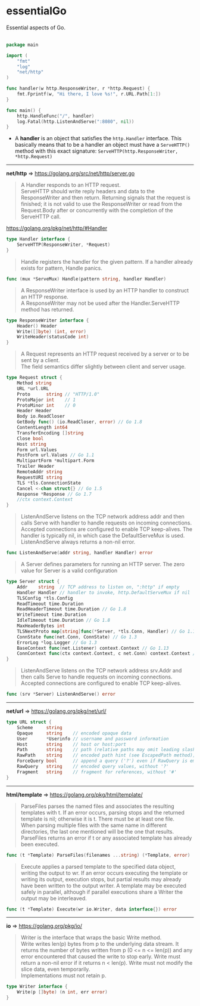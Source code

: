 # essentialGo
Essential aspects of Go.<br><br>

```go
package main

import (
    "fmt"
    "log"
    "net/http"
)

func handler(w http.ResponseWriter, r *http.Request) {
    fmt.Fprintf(w, "Hi there, I love %s!", r.URL.Path[1:])
}

func main() {
    http.HandleFunc("/", handler)
    log.Fatal(http.ListenAndServe(":8080", nil))
}
```
* A **handler** is an object that satisfies the `http.Handler` interface. This basically means that to be a handler an object must have a `ServeHTTP()` method with this exact signature: `ServeHTTP(http.ResponseWriter, *http.Request)`

<hr>

**net/http** => https://golang.org/src/net/http/server.go

> A Handler responds to an HTTP request.<br>
> ServeHTTP should write reply headers and data to the ResponseWriter and then return.
> Returning signals that the request is finished; it is not valid to use the ResponseWriter 
> or read from the Request.Body after or concurrently with the completion of the ServeHTTP call.

https://golang.org/pkg/net/http/#Handler

```go
type Handler interface {
	ServeHTTP(ResponseWriter, *Request)
}
```

> Handle registers the handler for the given pattern. If a handler already exists for pattern, Handle panics. 

```go
func (mux *ServeMux) Handle(pattern string, handler Handler)
```

> A ResponseWriter interface is used by an HTTP handler to construct an HTTP response.<br>
> A ResponseWriter may not be used after the Handler.ServeHTTP method has returned.

```go
type ResponseWriter interface {
    Header() Header
    Write([]byte) (int, error)
    WriteHeader(statusCode int)
}
```

> A Request represents an HTTP request received by a server or to be sent by a client.<br>
> The field semantics differ slightly between client and server usage.
```go
type Request struct {
    Method string
    URL *url.URL
    Proto      string // "HTTP/1.0"
    ProtoMajor int    // 1
    ProtoMinor int    // 0
    Header Header
    Body io.ReadCloser
    GetBody func() (io.ReadCloser, error) // Go 1.8
    ContentLength int64
    TransferEncoding []string
    Close bool
    Host string
    Form url.Values
    PostForm url.Values // Go 1.1
    MultipartForm *multipart.Form
    Trailer Header
    RemoteAddr string
    RequestURI string
    TLS *tls.ConnectionState
    Cancel <-chan struct{} // Go 1.5
    Response *Response // Go 1.7
    //ctx context.Context
}
```

> ListenAndServe listens on the TCP network address addr and then calls Serve with handler to handle requests on incoming connections.
> Accepted connections are configured to enable TCP keep-alives.
> The handler is typically nil, in which case the DefaultServeMux is used.
> ListenAndServe always returns a non-nil error.
```go
func ListenAndServe(addr string, handler Handler) error
```

> A Server defines parameters for running an HTTP server. The zero value for Server is a valid configuration

```go
type Server struct {
    Addr    string  // TCP address to listen on, ":http" if empty
    Handler Handler // handler to invoke, http.DefaultServeMux if nil
    TLSConfig *tls.Config
    ReadTimeout time.Duration
    ReadHeaderTimeout time.Duration // Go 1.8
    WriteTimeout time.Duration
    IdleTimeout time.Duration // Go 1.8
    MaxHeaderBytes int
    TLSNextProto map[string]func(*Server, *tls.Conn, Handler) // Go 1.1
    ConnState func(net.Conn, ConnState) // Go 1.3
    ErrorLog *log.Logger // Go 1.3
    BaseContext func(net.Listener) context.Context // Go 1.13
    ConnContext func(ctx context.Context, c net.Conn) context.Context // Go 1.13
}
```

> ListenAndServe listens on the TCP network address srv.Addr and then calls Serve to handle requests on incoming connections. Accepted connections are configured to enable TCP keep-alives. 
```go
func (srv *Server) ListenAndServe() error
```

<hr>

**net/url** => https://golang.org/pkg/net/url/

```go
type URL struct {
    Scheme     string
    Opaque     string    // encoded opaque data
    User       *Userinfo // username and password information
    Host       string    // host or host:port
    Path       string    // path (relative paths may omit leading slash)
    RawPath    string    // encoded path hint (see EscapedPath method); added in Go 1.5
    ForceQuery bool      // append a query ('?') even if RawQuery is empty; added in Go 1.7
    RawQuery   string    // encoded query values, without '?'
    Fragment   string    // fragment for references, without '#'
}
```

<hr>

**html/template** => https://golang.org/pkg/html/template/

> ParseFiles parses the named files and associates the resulting templates with t. If an error occurs, parsing stops and the returned template is nil; otherwise it is t. There must be at least one file.<br>
> When parsing multiple files with the same name in different directories, the last one mentioned will be the one that results.<br>
> ParseFiles returns an error if t or any associated template has already been executed. 

```go
func (t *Template) ParseFiles(filenames ...string) (*Template, error)
```

> Execute applies a parsed template to the specified data object, writing the output to wr. If an error occurs executing the template or writing its output, execution stops, but partial results may already have been written to the output writer. A template may be executed safely in parallel, although if parallel executions share a Writer the output may be interleaved. 

```go
func (t *Template) Execute(wr io.Writer, data interface{}) error
```

<hr>

**io** => https://golang.org/pkg/io/

> Writer is the interface that wraps the basic Write method.<br>
Write writes len(p) bytes from p to the underlying data stream. It returns the number of bytes written from p (0 <= n <= len(p)) and any error encountered that caused the write to stop early. Write must return a non-nil error if it returns n < len(p). Write must not modify the slice data, even temporarily.<br>
Implementations must not retain p.

```go
type Writer interface {
    Write(p []byte) (n int, err error)
}
```
